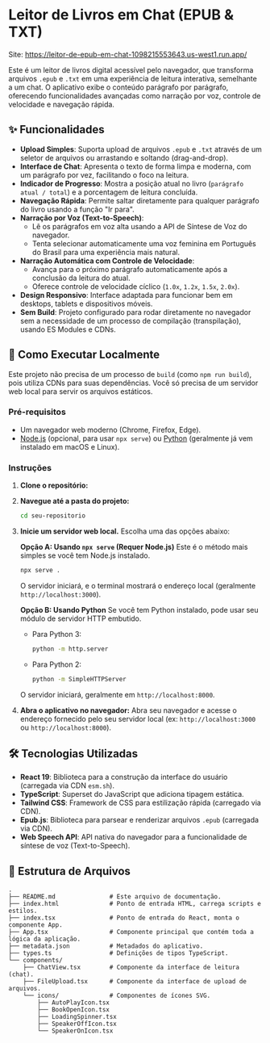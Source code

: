
# Leitor de Livros em Chat (EPUB & TXT)
Site: https://leitor-de-epub-em-chat-1098215553643.us-west1.run.app/

Este é um leitor de livros digital acessível pelo navegador, que transforma arquivos `.epub` e `.txt` em uma experiência de leitura interativa, semelhante a um chat. O aplicativo exibe o conteúdo parágrafo por parágrafo, oferecendo funcionalidades avançadas como narração por voz, controle de velocidade e navegação rápida.

## ✨ Funcionalidades

- **Upload Simples**: Suporta upload de arquivos `.epub` e `.txt` através de um seletor de arquivos ou arrastando e soltando (drag-and-drop).
- **Interface de Chat**: Apresenta o texto de forma limpa e moderna, com um parágrafo por vez, facilitando o foco na leitura.
- **Indicador de Progresso**: Mostra a posição atual no livro (`parágrafo atual / total`) e a porcentagem de leitura concluída.
- **Navegação Rápida**: Permite saltar diretamente para qualquer parágrafo do livro usando a função "Ir para".
- **Narração por Voz (Text-to-Speech)**:
  - Lê os parágrafos em voz alta usando a API de Síntese de Voz do navegador.
  - Tenta selecionar automaticamente uma voz feminina em Português do Brasil para uma experiência mais natural.
- **Narração Automática com Controle de Velocidade**:
  - Avança para o próximo parágrafo automaticamente após a conclusão da leitura do atual.
  - Oferece controle de velocidade cíclico (`1.0x`, `1.2x`, `1.5x`, `2.0x`).
- **Design Responsivo**: Interface adaptada para funcionar bem em desktops, tablets e dispositivos móveis.
- **Sem Build**: Projeto configurado para rodar diretamente no navegador sem a necessidade de um processo de compilação (transpilação), usando ES Modules e CDNs.

## 🚀 Como Executar Localmente

Este projeto não precisa de um processo de `build` (como `npm run build`), pois utiliza CDNs para suas dependências. Você só precisa de um servidor web local para servir os arquivos estáticos.

### Pré-requisitos

- Um navegador web moderno (Chrome, Firefox, Edge).
- [Node.js](https://nodejs.org/) (opcional, para usar `npx serve`) ou [Python](https://www.python.org/) (geralmente já vem instalado em macOS e Linux).

### Instruções

1.  **Clone o repositório:**


2.  **Navegue até a pasta do projeto:**
    ```bash
    cd seu-repositorio
    ```

3.  **Inicie um servidor web local.** Escolha uma das opções abaixo:

    **Opção A: Usando `npx serve` (Requer Node.js)**
    Este é o método mais simples se você tem Node.js instalado.
    ```bash
    npx serve .
    ```
    O servidor iniciará, e o terminal mostrará o endereço local (geralmente `http://localhost:3000`).

    **Opção B: Usando Python**
    Se você tem Python instalado, pode usar seu módulo de servidor HTTP embutido.

    *   Para Python 3:
        ```bash
        python -m http.server
        ```
    *   Para Python 2:
        ```bash
        python -m SimpleHTTPServer
        ```
    O servidor iniciará, geralmente em `http://localhost:8000`.

4.  **Abra o aplicativo no navegador:**
    Abra seu navegador e acesse o endereço fornecido pelo seu servidor local (ex: `http://localhost:3000` ou `http://localhost:8000`).

## 🛠️ Tecnologias Utilizadas

- **React 19**: Biblioteca para a construção da interface do usuário (carregada via CDN `esm.sh`).
- **TypeScript**: Superset do JavaScript que adiciona tipagem estática.
- **Tailwind CSS**: Framework de CSS para estilização rápida (carregado via CDN).
- **Epub.js**: Biblioteca para parsear e renderizar arquivos `.epub` (carregada via CDN).
- **Web Speech API**: API nativa do navegador para a funcionalidade de síntese de voz (Text-to-Speech).

## 📁 Estrutura de Arquivos

```
.
├── README.md               # Este arquivo de documentação.
├── index.html              # Ponto de entrada HTML, carrega scripts e estilos.
├── index.tsx               # Ponto de entrada do React, monta o componente App.
├── App.tsx                 # Componente principal que contém toda a lógica da aplicação.
├── metadata.json           # Metadados do aplicativo.
├── types.ts                # Definições de tipos TypeScript.
└── components/
    ├── ChatView.tsx        # Componente da interface de leitura (chat).
    ├── FileUpload.tsx      # Componente da interface de upload de arquivos.
    └── icons/              # Componentes de ícones SVG.
        ├── AutoPlayIcon.tsx
        ├── BookOpenIcon.tsx
        ├── LoadingSpinner.tsx
        ├── SpeakerOffIcon.tsx
        └── SpeakerOnIcon.tsx
```
